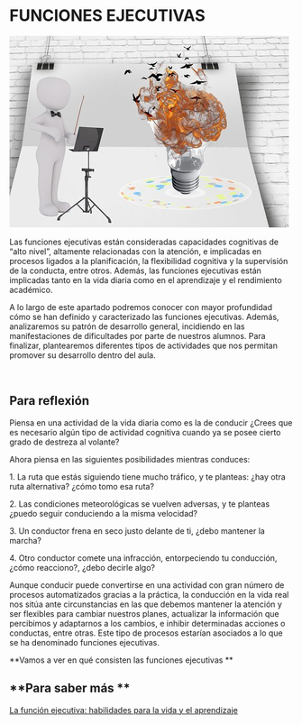 # FUNCIONES EJECUTIVAS


![director de orquesta con bombilla](img/conductor-2012040__340.jpg)


Las funciones ejecutivas están consideradas capacidades cognitivas de “alto nivel”, altamente relacionadas con la atención, e implicadas en procesos ligados a la planificación, la flexibilidad cognitiva y la supervisión de la conducta, entre otros. Además, las funciones ejecutivas están implicadas tanto en la vida diaria como en el aprendizaje y el rendimiento académico.

A lo largo de este apartado podremos conocer con mayor profundidad cómo se han definido y caracterizado las funciones ejecutivas. Además, analizaremos su patrón de desarrollo general, incidiendo en las manifestaciones de dificultades por parte de nuestros alumnos. Para finalizar, plantearemos diferentes tipos de actividades que nos permitan promover su desarrollo dentro del aula.

  
                                      
##   Para reflexión

Piensa en una actividad de la vida diaria como es la de conducir ¿Crees que es necesario algún tipo de actividad cognitiva cuando ya se posee cierto grado de destreza al volante?

Ahora piensa en las siguientes posibilidades mientras conduces:

1\. La ruta que estás siguiendo tiene mucho tráfico, y te planteas: ¿hay otra ruta alternativa? ¿cómo tomo esa ruta?

2\. Las condiciones meteorológicas se vuelven adversas, y te planteas ¿puedo seguir conduciendo a la misma velocidad?

3\. Un conductor frena en seco justo delante de ti, ¿debo mantener la marcha?

4\. Otro conductor comete una infracción, entorpeciendo tu conducción, ¿cómo reacciono?, ¿debo decirle algo?

Aunque conducir puede convertirse en una actividad con gran número de procesos automatizados gracias a la práctica, la conducción en la vida real nos sitúa ante circunstancias en las que debemos mantener la atención y ser flexibles para cambiar nuestros planes, actualizar la información que percibimos y adaptarnos a los cambios, e inhibir determinadas acciones o conductas, entre otras. Este tipo de procesos estarían asociados a lo que se ha denominado funciones ejecutivas. 

**Vamos a ver en qué consisten las funciones ejecutivas  **

## **Para saber más  **
[La función ejecutiva: habilidades para la vida y el aprendizaje](https://www.youtube.com/watch?v=FxXjxpPrXgI)